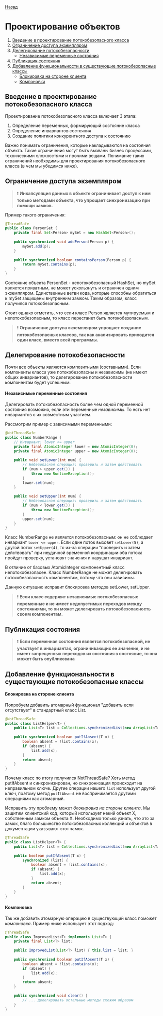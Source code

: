 [Назад](./README.md)
# Проектирование объектов

1. [Введение в проектирование потокобезопасного класса](#введение-в-проектирование-потокобезопасного-класса)
2. [Ограничение доступа экземпляром](#ограничение-доступа-экземпляром)
3. [Делегирование потокобезопасности](#делегирование-потокобезопасности)
   - [Независимые переменные состояния](#независимые-переменные-состояния)  
4. [Публикация состояния](#публикация-состояния)
5. [Добавление функциональности в существующие потокобезопасные классы](#добавление-функциональности-в-существующие-потокобезопасные-классы)
   - [Блокировка на стороне клиента](#блокировка-на-стороне-клиента)  
   - [Компоновка](#компоновка)  

## Введение в проектирование потокобезопасного класса
Проектирование потокобезопасного класса включает 3 этапа:
1) Определение переменных, формирующий состояние класса
2) Определение инвариантов состояния
3) Создание политики конкурентного доступа к состоянию

Важно понимать ограничения, которые накладываются на состояния объекта. Такие ограничения могут быть вызваны 
бизнес процессами, техническими сложностями и прочими вещами. Понимание таких ограничений необходимы для 
проектирования потокобезопасного класса (в чем мы убедимся ниже).

## Ограничение доступа экземпляром
> :exclamation: **Инкапсуляция данных в объекте ограничивает доступ к ним только методами объекта, что 
> упрощает синхронизацию при помощи замков.**

Пример такого ограничения:
```java
@ThreadSafe
public class PersonSet {
    private final Set<Person> mySet = new HashSet<Person>();
    
    public synchronized void addPerson(Person p) {
        mySet.add(p);
    }
    
    public synchronized boolean containsPerson(Person p) {
        return mySet.contains(p);
    }
}
```
Состояние объекта PersonSet - непотокобезопасный HashSet, но mySet является приватным, не может ускользнуть и 
ограничен одним экземпляром. Единственные ветви кода, которые способны обратиться к mySet защищены внутренним замком. 
Таким образом, класс получился потокобезопасным.

Стоит однако отметить, что если класс Person является мутируемым и непотокобезопасным, то класс перестанет 
быть потокобезопасным.

> :exclamation: **Ограничение доступа экземпляром упрощает создание потокобезопасных классов, так как анализировать 
> приходится один класс, вместо всей программы.**

## Делегирование потокобезопасности
Почти все объекты являются композитными (составными). Если компоненты класса уже потокобезопасны и независимы (не имеют
общих инвариантов), то делегирование потокобезопасности компонентам будет успешным.

#### Независимые переменные состояния
Делегировать потокобезопасность более чем одной переменной состояния возможно, если эти переменные _независимы_. То есть
нет инвариантов с их совместным участием.

Рассмотрим пример с зависимыми переменными:

```java
@NotThreadSafe
public class NumberRange {
    // Инвариант: lower <= upper
    private final AtomicInteger lower = new AtomicInteger(0);
    private final AtomicInteger upper = new AtomicInteger(0);
    
    public void setLower(int num) {
        // Небезопасная операция: проверить и затем действовать
        if (num > upper.get()) {
            throw new RuntimeException();
        }
        lower.set(num);
    }
    
    public void setUpper(int num) {
        // Небезопасная операция: проверить и затем действовать
        if (num < lower.get()) {
            throw new RuntimeException();
        }
        upper.set(num);
    }
}
```
Класс NumberRange не является потокобезопасным: он не соблюдает инвариант `lower <= upper`. Если один поток вызовет 
`setLower(5)`, а другой поток `setUpper(4)`, то из-за операции "проверить и затем действовать" при неудачной временной
координации оба потока пройдут проверку, установят значения и нарушат инвариант. 

В отличие от базовых AtomicInteger компонентный класс непотокобезопасен. Класс NumberRange не может делегировать 
потокобезопасность компонентам, потому что они зависимы.

Данную ситуацию исправит блокировка методов setLower, setUpper.

> :exclamation: **Если класс содержит независимые потокобезопасные переменные и не имеет недопустимых переходов 
> между состояниями, то он может делегировать потокобезопасность своим компонентам.**

## Публикация состояния

> :exclamation: **Если переменная состояния является потокобезопасной, не участвует в инвариантах, ограничивающих ее значение, и не имеет 
> запрещенных переходов из состояния в состояние, то она может быть опубликована**

## Добавление функциональности в существующие потокобезопасные классы
#### Блокировка на стороне клиента
Попробуем добавить атомарный функционал "добавить если отсутствует" в стандартный класс List.

```java
@NotThreadSafe
public class ListHelper<T> {
    public List<T> list = Collections.synchronizedList(new ArrayList<T>());
    
    public synchronized boolean putIfAbsent(T x) {
        boolean absent = !list.contains(x);
        if (absent) {
            list.add(x);
        }
        return absent;
    }
}
```

Почему класс по итогу получился NotThreadSafe? Хоть метод putIfAbsent и синхронизирован, но синхронизация 
происходит на неправильном ключе. Другие операции нашего `list` использует другой ключ, поэтому метод `putIfAbsent` 
не воспринимается другими операциями как атомарный. 

Исправить эту проблему может _блокировка на стороне клиента_. Мы защитим клиентский код, который использует некий 
объект Х, собственным замком объекта Х. Необходимо только узнать, что это за замок, благо большинство 
потокобезопасных коллекций и объектов в документации указывают этот замок.

```java
@ThreadSafe
public class ListHelper<T> {
    public List<T> list = Collections.synchronizedList(new ArrayList<T>());
    
    public boolean putIfAbsent(T x) {
        synchronized (list) {
            boolean absent = !list.contains(x);
            if (absent) {
                list.add(x);
            }
            return absent; 
        }
    }
}
```

#### Компоновка
Так же добавить атомарную операцию в существующий класс поможет _компоновка_. Пример ниже использует этот подход:
```java
@ThreadSafe
public class ImprovedList<T> implements List<T> {
    private final List<T> list;
    
    public ImprovedList(List<T> list) { this.list = list; }
    
    public synchronized boolean putIfAbsent(T x) {
        boolean absent = !list.contains(x);
        if (absent) {
            list.add(x);
        }
        return absent;
    }
    
    public synchronized void clear() {
        // ... делегировать остальные методы схожим образом
    }
}
```